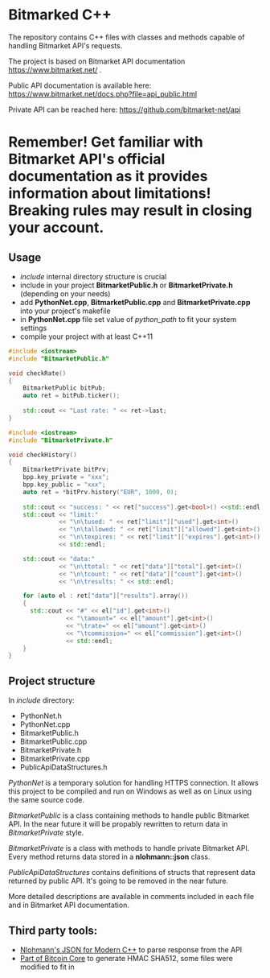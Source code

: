 # Bitmarked C++

The repository contains C++ files with classes and methods capable of handling Bitmarket API's requests.

The project is based on Bitmarket API documentation https://www.bitmarket.net/ .

Public API documentation is available here: https://www.bitmarket.net/docs.php?file=api_public.html

Private API can be reached here: https://github.com/bitmarket-net/api

# Remember! Get familiar with Bitmarket API's official documentation as it provides information about limitations! Breaking rules may result in closing your account.

## Usage
- *include* internal directory structure is crucial
- include in your project **BitmarketPublic.h** or **BitmarketPrivate.h** (depending on your needs)
- add **PythonNet.cpp**, **BitmarketPublic.cpp** and **BitmarketPrivate.cpp** into your project's makefile
- in **PythonNet.cpp** file set value of *python_path* to fit your system settings
- compile your project with at least C++11
```cpp
#include <iostream>
#include "BitmarketPublic.h"

void checkRate()
{
    BitmarketPublic bitPub;
    auto ret = bitPub.ticker();
    
    std::cout << "Last rate: " << ret->last;
}
```
```cpp
#include <iostream>
#include "BitmarketPrivate.h"

void checkHistory()
{
    BitmarketPrivate bitPrv;
    bpp.key_private = "xxx";
    bpp.key_public = "xxx";
    auto ret = *bitPrv.history("EUR", 1000, 0);
    
    std::cout << "success: " << ret["success"].get<bool>() <<std::endl;
    std::cout << "limit:"
              << "\n\tused: " << ret["limit"]["used"].get<int>()
              << "\n\tallowed: " << ret["limit"]["allowed"].get<int>()
              << "\n\texpires: " << ret["limit"]["expires"].get<int>()
              << std::endl;

    std::cout << "data:"
              << "\n\ttotal: " << ret["data"]["total"].get<int>()
              << "\n\tcount: " << ret["data"]["count"].get<int>()
              << "\n\tresults: " << std::endl;

    for (auto el : ret["data"]["results"].array())
    {
      std::cout << "#" << el["id"].get<int>()
                << "\tamount=" << el["amount"].get<int>()
                << "\trate=" << el["amount"].get<int>()
                << "\tcommission=" << el["commission"].get<int>()
                << std::endl;
    }
}
```

## Project structure

In *include* directory:
  - PythonNet.h
  - PythonNet.cpp
  - BitmarketPublic.h
  - BitmarketPublic.cpp
  - BitmarketPrivate.h
  - BitmarketPrivate.cpp
  - PublicApiDataStructures.h
  
*PythonNet* is a temporary solution for handling HTTPS connection. It allows this project to be compiled and run on Windows as well as on Linux using the same source code.

*BitmarketPublic* is a class containing methods to handle public Bitmarket API. In the near future it will be propably rewritten to return data in *BitmarketPrivate* style.

*BitmarketPrivate* is a class with methods to handle private Bitmarket API. Every method returns data stored in a **nlohmann::json** class.

*PublicApiDataStructures* contains definitions of structs that represent data returned by public API. It's going to be removed in the near future.

More detailed descriptions are available in comments included in each file and in Bitmarket API documentation.

## Third party tools:
- [Nlohmann's JSON for Modern C++](https://github.com/nlohmann/json) to parse response from the API
- [Part of Bitcoin Core](https://github.com/bitcoin/bitcoin) to generate HMAC SHA512, some files were modified to fit in
